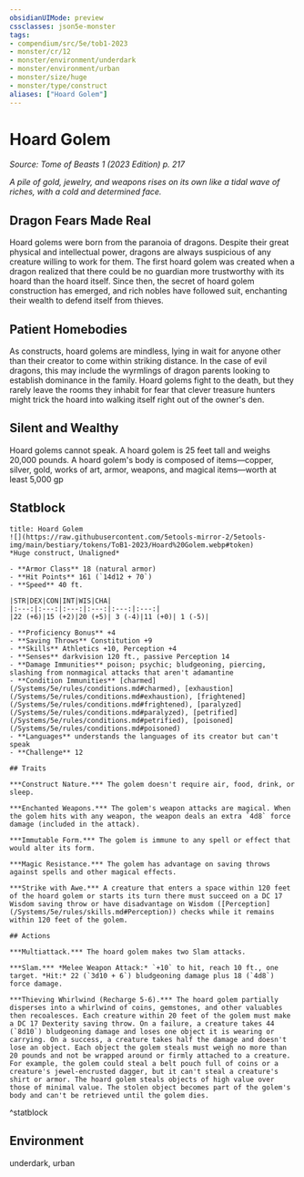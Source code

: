```yaml
---
obsidianUIMode: preview
cssclasses: json5e-monster
tags:
- compendium/src/5e/tob1-2023
- monster/cr/12
- monster/environment/underdark
- monster/environment/urban
- monster/size/huge
- monster/type/construct
aliases: ["Hoard Golem"]
---
```

# Hoard Golem
*Source: Tome of Beasts 1 (2023 Edition) p. 217*  

*A pile of gold, jewelry, and weapons rises on its own like a tidal wave of riches, with a cold and determined face.*

## Dragon Fears Made Real

Hoard golems were born from the paranoia of dragons. Despite their great physical and intellectual power, dragons are always suspicious of any creature willing to work for them. The first hoard golem was created when a dragon realized that there could be no guardian more trustworthy with its hoard than the hoard itself. Since then, the secret of hoard golem construction has emerged, and rich nobles have followed suit, enchanting their wealth to defend itself from thieves.

## Patient Homebodies

As constructs, hoard golems are mindless, lying in wait for anyone other than their creator to come within striking distance. In the case of evil dragons, this may include the wyrmlings of dragon parents looking to establish dominance in the family. Hoard golems fight to the death, but they rarely leave the rooms they inhabit for fear that clever treasure hunters might trick the hoard into walking itself right out of the owner's den.

## Silent and Wealthy

Hoard golems cannot speak. A hoard golem is 25 feet tall and weighs 20,000 pounds. A hoard golem's body is composed of items—copper, silver, gold, works of art, armor, weapons, and magical items—worth at least 5,000 gp

## Statblock

```ad-statblock
title: Hoard Golem
![](https://raw.githubusercontent.com/5etools-mirror-2/5etools-img/main/bestiary/tokens/ToB1-2023/Hoard%20Golem.webp#token)
*Huge construct, Unaligned*

- **Armor Class** 18 (natural armor)
- **Hit Points** 161 (`14d12 + 70`)
- **Speed** 40 ft.

|STR|DEX|CON|INT|WIS|CHA|
|:---:|:---:|:---:|:---:|:---:|:---:|
|22 (+6)|15 (+2)|20 (+5)| 3 (-4)|11 (+0)| 1 (-5)|

- **Proficiency Bonus** +4
- **Saving Throws** Constitution +9
- **Skills** Athletics +10, Perception +4
- **Senses** darkvision 120 ft., passive Perception 14
- **Damage Immunities** poison; psychic; bludgeoning, piercing, slashing from nonmagical attacks that aren't adamantine
- **Condition Immunities** [charmed](/Systems/5e/rules/conditions.md#charmed), [exhaustion](/Systems/5e/rules/conditions.md#exhaustion), [frightened](/Systems/5e/rules/conditions.md#frightened), [paralyzed](/Systems/5e/rules/conditions.md#paralyzed), [petrified](/Systems/5e/rules/conditions.md#petrified), [poisoned](/Systems/5e/rules/conditions.md#poisoned)
- **Languages** understands the languages of its creator but can't speak
- **Challenge** 12

## Traits

***Construct Nature.*** The golem doesn't require air, food, drink, or sleep.

***Enchanted Weapons.*** The golem's weapon attacks are magical. When the golem hits with any weapon, the weapon deals an extra `4d8` force damage (included in the attack).

***Immutable Form.*** The golem is immune to any spell or effect that would alter its form.

***Magic Resistance.*** The golem has advantage on saving throws against spells and other magical effects.

***Strike with Awe.*** A creature that enters a space within 120 feet of the hoard golem or starts its turn there must succeed on a DC 17 Wisdom saving throw or have disadvantage on Wisdom ([Perception](/Systems/5e/rules/skills.md#Perception)) checks while it remains within 120 feet of the golem.

## Actions

***Multiattack.*** The hoard golem makes two Slam attacks.

***Slam.*** *Melee Weapon Attack:* `+10` to hit, reach 10 ft., one target. *Hit:* 22 (`3d10 + 6`) bludgeoning damage plus 18 (`4d8`) force damage.

***Thieving Whirlwind (Recharge 5-6).*** The hoard golem partially disperses into a whirlwind of coins, gemstones, and other valuables then recoalesces. Each creature within 20 feet of the golem must make a DC 17 Dexterity saving throw. On a failure, a creature takes 44 (`8d10`) bludgeoning damage and loses one object it is wearing or carrying. On a success, a creature takes half the damage and doesn't lose an object. Each object the golem steals must weigh no more than 20 pounds and not be wrapped around or firmly attached to a creature. For example, the golem could steal a belt pouch full of coins or a creature's jewel-encrusted dagger, but it can't steal a creature's shirt or armor. The hoard golem steals objects of high value over those of minimal value. The stolen object becomes part of the golem's body and can't be retrieved until the golem dies.
```
^statblock

## Environment

underdark, urban